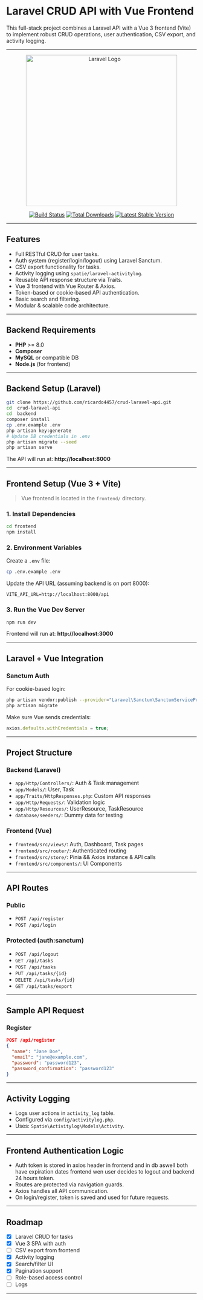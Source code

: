 
# **Laravel CRUD API with Vue Frontend**

This full-stack project combines a Laravel API with a Vue 3 frontend (Vite) to implement robust CRUD operations, user authentication, CSV export, and activity logging.

---

<p align="center"><a href="https://laravel.com" target="_blank"><img src="https://raw.githubusercontent.com/laravel/art/master/logo-lockup/5%20SVG/2%20CMYK/1%20Full%20Color/laravel-logolockup-cmyk-red.svg" width="400" alt="Laravel Logo"></a></p>

<p align="center">
<a href="https://github.com/laravel/framework/actions"><img src="https://github.com/laravel/framework/workflows/tests/badge.svg" alt="Build Status"></a>
<a href="https://packagist.org/packages/laravel/framework"><img src="https://img.shields.io/packagist/dt/laravel/framework" alt="Total Downloads"></a>
<a href="https://packagist.org/packages/laravel/framework"><img src="https://img.shields.io/packagist/v/laravel/framework" alt="Latest Stable Version"></a>
</p>

---

## **Features**

- Full RESTful CRUD for user tasks.
- Auth system (register/login/logout) using Laravel Sanctum.
- CSV export functionality for tasks.
- Activity logging using `spatie/laravel-activitylog`.
- Reusable API response structure via Traits.
- Vue 3 frontend with Vue Router & Axios.
- Token-based or cookie-based API authentication.
- Basic search and filtering.
- Modular & scalable code architecture.

---

## **Backend Requirements**

- **PHP** >= 8.0  
- **Composer**
- **MySQL** or compatible DB
- **Node.js** (for frontend)

---

## **Backend Setup (Laravel)**

```bash
git clone https://github.com/ricardo4457/crud-laravel-api.git
cd  crud-laravel-api
cd  backend
composer install
cp .env.example .env
php artisan key:generate
# Update DB credentials in .env
php artisan migrate --seed
php artisan serve
```

The API will run at: **http://localhost:8000**

---

## **Frontend Setup (Vue 3 + Vite)**

> Vue frontend is located in the `frontend/` directory.

### 1. Install Dependencies

```bash
cd frontend
npm install
```

### 2. Environment Variables

Create a `.env` file:

```bash
cp .env.example .env
```

Update the API URL (assuming backend is on port 8000):

```env
VITE_API_URL=http://localhost:8000/api
```


### 3. Run the Vue Dev Server

```bash
npm run dev
```

Frontend will run at: **http://localhost:3000**

---

## **Laravel + Vue Integration**

### Sanctum Auth 

For cookie-based login:

```bash
php artisan vendor:publish --provider="Laravel\Sanctum\SanctumServiceProvider"
php artisan migrate
```

Make sure Vue sends credentials:

```js
axios.defaults.withCredentials = true;
```

---

## **Project Structure**

### **Backend (Laravel)**

- `app/Http/Controllers/`: Auth & Task management
- `app/Models/`: User, Task
- `app/Traits/HttpResponses.php`: Custom API responses
- `app/Http/Requests/`: Validation logic
- `app/Http/Resources/`: UserResource, TaskResource
- `database/seeders/`: Dummy data for testing

### **Frontend (Vue)**

- `frontend/src/views/`: Auth, Dashboard, Task pages
- `frontend/src/router/`: Authenticated routing
- `frontend/src/store/`: Pinia && Axios instance & API calls
- `frontend/src/components/`: UI Components

---

## **API Routes**

### Public

- `POST /api/register`
- `POST /api/login`

### Protected (auth:sanctum)

- `POST /api/logout`
- `GET /api/tasks`
- `POST /api/tasks`
- `PUT /api/tasks/{id}`
- `DELETE /api/tasks/{id}`
- `GET /api/tasks/export`

---

## **Sample API Request**

### Register

```json
POST /api/register
{
  "name": "Jane Doe",
  "email": "jane@example.com",
  "password": "password123",
  "password_confirmation": "password123"
}
```

---

## **Activity Logging**

- Logs user actions in `activity_log` table.
- Configured via `config/activitylog.php`.
- Uses: `Spatie\Activitylog\Models\Activity`.

---

## **Frontend Authentication Logic**

- Auth token is stored in axios header in frontend and in db aswell both have expiration dates frontend wen user decides to logout and backend 24 hours token.
- Routes are protected via navigation guards.
- Axios handles all API communication.
- On login/register, token is saved and used for future requests.

---

## **Roadmap**

- [x] Laravel CRUD for tasks
- [x] Vue 3 SPA with auth
- [ ] CSV export from frontend
- [x] Activity logging
- [x] Search/filter UI
- [x] Pagination support
- [ ] Role-based access control
- [ ] Logs

---